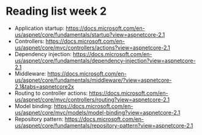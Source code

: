 # Reading list week 2

- Application startup: https://docs.microsoft.com/en-us/aspnet/core/fundamentals/startup?view=aspnetcore-2.1
- Controllers: https://docs.microsoft.com/en-us/aspnet/core/mvc/controllers/actions?view=aspnetcore-2.1
- Dependency injection: https://docs.microsoft.com/en-us/aspnet/core/fundamentals/dependency-injection?view=aspnetcore-2.1
- Middleware: https://docs.microsoft.com/en-us/aspnet/core/fundamentals/middleware/?view=aspnetcore-2.1&tabs=aspnetcore2x
- Routing to controller actions: https://docs.microsoft.com/en-us/aspnet/core/mvc/controllers/routing?view=aspnetcore-2.1
- Model binding: https://docs.microsoft.com/en-us/aspnet/core/mvc/models/model-binding?view=aspnetcore-2.1
- Repository pattern: https://docs.microsoft.com/en-us/aspnet/core/fundamentals/repository-pattern?view=aspnetcore-2.1
